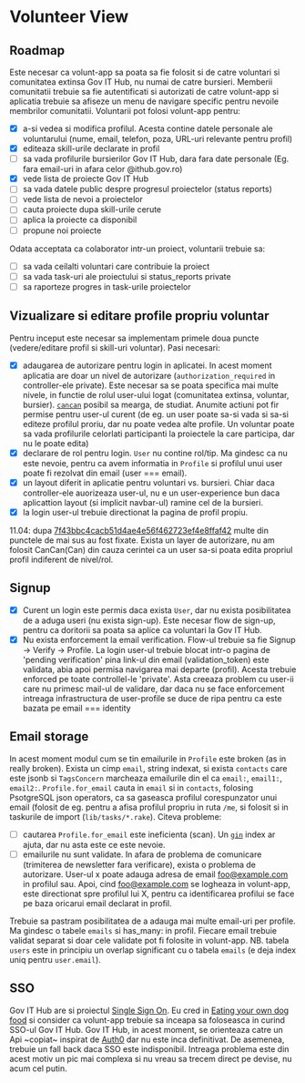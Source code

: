 # Volunteer View

## Roadmap

Este necesar ca volunt-app sa poata sa fie folosit si de catre voluntari si comunitatea extinsa Gov IT Hub, nu numai de catre bursieri. Memberii comunitatii trebuie sa fie autentificati si autorizati de catre volunt-app si aplicatia trebuie sa afiseze un menu de navigare specific pentru nevoile membrilor comunitatii. Voluntarii pot folosi volunt-app pentru:

 - [x] a-si vedea si modifica profilul. Acesta contine datele personale ale voluntarului (nume, email, telefon, poza, URL-uri relevante pentru profil)
 - [x] editeaza skill-urile declarate in profil
 - [ ] sa vada profilurile bursierilor Gov IT Hub, dara fara date personale (Eg. fara email-uri in afara celor @ithub.gov.ro)
 - [x] vede lista de proiecte Gov IT Hub
 - [ ] sa vada datele public despre progresul proiectelor (status reports)
 - [ ] vede lista de nevoi a proiectelor
 - [ ] cauta proiecte dupa skill-urile cerute
 - [ ] aplica la proiecte ca disponibil
 - [ ] propune noi proiecte

Odata acceptata ca colaborator intr-un proiect, voluntarii trebuie sa:
  
 - [ ] sa vada ceilalti voluntari care contribuie la proiect
 - [ ] sa vada task-uri ale proiectului si status_reports private
 - [ ] sa raporteze progres in task-urile proiectelor

## Vizualizare si editare profile propriu voluntar

Pentru inceput este necesar sa implementam primele doua puncte (vedere/editare profil si skill-uri voluntar). Pasi necesari:

 - [x] adaugarea de autorizare pentru login in aplicatei. In acest moment aplicatia are doar un nivel de autorizare (`authorization_required` in controller-ele private). Este necesar sa se poata specifica mai multe nivele, in functie de rolul user-ului logat (comunitatea extinsa, voluntar, bursier). [`cancan`](https://github.com/ryanb/cancan) posibil sa mearga, de studiat. Anumite actiuni pot fir permise pentru user-ul curent (de eg. un user poate sa-si vada si sa-si editeze profilul proriu, dar nu poate vedea alte profile. Un voluntar poate sa vada profilurile celorlati participanti la proiectele la care participa, dar nu le poate edita)
 - [x] declarare de rol pentru login. `User` nu contine rol/tip. Ma gindesc ca nu este nevoie, pentru ca avem informatia in `Profile` si profilul unui user poate fi rezolvat din email (user === email).
 - [x] un layout diferit in aplicatie pentru voluntari vs. bursieri. Chiar daca controller-ele auorizeaza user-ul, nu e un user-experience bun daca aplicattion layout (si implicit navbar-ul) ramine cel de la bursieri.
 - [x] la login user-ul trebuie directionat la pagina de profil propiu.

11.04: dupa [7f43bbc4cacb51d4ae4e56f462723ef4e8ffaf42](https://github.com/gov-ithub/volunt-app/commit/7f43bbc4cacb51d4ae4e56f462723ef4e8ffaf42) multe din punctele de mai sus au fost fixate. Exista un layer de autorizare, nu am folosit CanCan(Can) din cauza cerintei ca un user sa-si poata edita propriul profil indiferent de nivel/rol. 

## Signup
 
 - [x] Curent un login este permis daca exista `User`, dar nu exista posibilitatea de a aduga useri (nu exista sign-up). Este necesar flow de sign-up, pentru ca doritorii sa poata sa aplice ca voluntari la Gov IT Hub.
 - [x] Nu exista enforcement la email verification. Flow-ul trebuie sa fie Signup -> Verify -> Profile. La login user-ul trebuie blocat intr-o pagina de 'pending verification' pina link-ul din email (validation_token) este validata, abia apoi permisa navigarea mai departe (profil). Acesta trebuie enforced pe toate controllel-le 'private'. Asta creeaza problem cu user-ii care nu primesc mail-ul de validare, dar daca nu se face enforcement intreaga infrastructura de user-profile se duce de ripa pentru ca este bazata pe email === identity
 
## Email storage

In acest moment modul cum se tin emailurile in `Profile` este broken (as in really broken). Exista un cimp `email`, string indexat, si exista `contacts` care este jsonb si `TagsConcern` marcheaza emailurile din el ca `email:`, `email1:`, `email2:`. `Profile.for_email` cauta in `email` si in `contacts`, folosing PsotgreSQL json operators, ca sa gaseasca profilul corespunzator unui email (folosit de eg. pentru a afisa profilul propriu in ruta `/me`, si folosit si in taskurile de import (`lib/tasks/*.rake`). Citeva probleme:

 - [ ] cautarea `Profile.for_email` este ineficienta (scan). Un [`gin`](https://www.postgresql.org/docs/9.1/static/textsearch-indexes.html) index ar ajuta, dar nu asta este ce este nevoie.
 - [ ] emailurile nu sunt validate. In afara de problema de comunicare (trimiterea de newsletter fara verificare), exista o problema de autorizare. User-ul x poate adauga adresa de email foo@example.com in profilul sau. Apoi, cind foo@example.com se logheaza in volunt-app, este directionat spre profilul lui X, pentru ca identificarea profilui se face pe baza oricarui email declarat in profil. 

Trebuie sa pastram posibilitatea de a adauga mai multe email-uri per profile. Ma gindesc o tabele `emails` si has_many: in profil. Fiecare email trebuie validat separat si doar cele validate pot fi folosite in volunt-app. NB. tabela `users` este in principiu un overlap significant cu o tabela `emails` (e deja index uniq pentru `user.email`). 

## SSO

Gov IT Hub are si proiectul [Single Sign On](https://github.com/gov-ithub/govithub-auth-sso). Eu cred in [Eating your own dog food](https://en.wikipedia.org/wiki/Eating_your_own_dog_food) si consider ca volunt-app trebuie sa inceapa sa foloseasca in curind SSO-ul Gov IT Hub. Gov IT Hub, in acest moment, se orienteaza catre un Api ~copiat~ inspirat de [Auth0](https://auth0.com/) dar nu este inca definitivat. De asemenea, trebuie un fall back daca SSO este indisponibil. Intreaga problema este din acest motiv un pic mai complexa si nu vreau sa trecem direct pe devise, nu acum cel putin.
